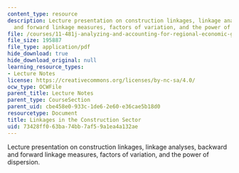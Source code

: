 ```yaml
---
content_type: resource
description: Lecture presentation on construction linkages, linkage analyses, backward
  and forward linkage measures, factors of variation, and the power of dispersion.
file: /courses/11-481j-analyzing-and-accounting-for-regional-economic-growth-spring-2009/73428ff063ba74bb7af59a1ea4a132ae_MIT11_481Js09_lec17.pdf
file_size: 195887
file_type: application/pdf
hide_download: true
hide_download_original: null
learning_resource_types:
- Lecture Notes
license: https://creativecommons.org/licenses/by-nc-sa/4.0/
ocw_type: OCWFile
parent_title: Lecture Notes
parent_type: CourseSection
parent_uid: cbe458e0-933c-1de6-2e60-e36cae5b18d0
resourcetype: Document
title: Linkages in the Construction Sector
uid: 73428ff0-63ba-74bb-7af5-9a1ea4a132ae
---
```

Lecture presentation on construction linkages, linkage analyses, backward and forward linkage measures, factors of variation, and the power of dispersion.